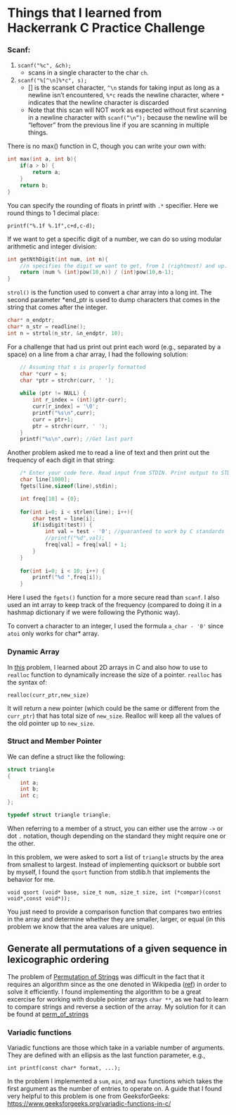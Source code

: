 # Things that I learned from Hackerrank C Practice Challenge

### Scanf:

1.	`scanf("%c", &ch);` 
    * scans in a single character to the char `ch`.
2.	`scanf("%[^\n]%*c", s);`
    * [] is the scanset character, `^\n` stands for taking input as long as a newline isn’t encountered, `%*c` reads the newline character, where `*` indicates that the newline character is discarded
    * Note that this scan will NOT work as expected without first scanning in a newline character with `scanf(“\n”);` because the newline will be “leftover” from the previous line if you are scanning in multiple things.

There is no max() function in C, though you can write your own with:

~~~c
int max(int a, int b){
    if(a > b) {
        return a;
    }
    return b;
}
~~~

You can specify the rounding of floats in printf with `.*` specifier. Here we round things to 1 decimal place:

`printf("%.1f %.1f",c+d,c-d);`

If we want to get a specific digit of a number, we can do so using modular arithmetic and integer division:

~~~c 
int getNthDigit(int num, int n){
    //n specifies the digit we want to get, from 1 (rightmost) and up.
    return (num % (int)pow(10,n)) / (int)pow(10,n-1);
}
~~~

`strol()` is the function used to convert a char array into a long int. The second parameter *end_ptr is used to dump characters that comes in the string that comes after the integer.

~~~c
char* n_endptr;
char* n_str = readline();
int n = strtol(n_str, &n_endptr, 10);
~~~

For a challenge that had us print out print each word (e.g., separated by a space) on a line from a char array, I had the following solution:

~~~c
    // Assuming that s is properly formatted
    char *curr = s;
    char *ptr = strchr(curr, ' ');
    
    while (ptr != NULL) {
        int r_index = (int)(ptr-curr);
        curr[r_index] = '\0';
        printf("%s\n",curr);
        curr = ptr+1;
        ptr = strchr(curr, ' ');
    }
    printf("%s\n",curr); //Get last part
~~~

Another problem asked me to read a line of text and then print out the frequency of each digit in that string:

~~~c
    /* Enter your code here. Read input from STDIN. Print output to STDOUT */  
    char line[1000];
    fgets(line,sizeof(line),stdin);

    int freq[10] = {0};
    
    for(int i=0; i < strlen(line); i++){
        char test = line[i];
        if(isdigit(test)) {
            int val = test - '0'; //guaranteed to work by C standards
            //printf("%d",val);
            freq[val] = freq[val] + 1;
        }
    }
    
    for(int i=0; i < 10; i++) {
        printf("%d ",freq[i]);
    }
~~~

Here I used the `fgets()` function for a more secure read than `scanf`. I also used an int array to keep track of the frequency (compared to doing it in a hashmap dictionary if we were following the Pythonic way). 

To convert a character to an integer, I used the formula `a_char - '0'` since `atoi` only works for char* array.

### Dynamic Array

In [this](https://www.hackerrank.com/challenges/dynamic-array-in-c/problem?h_r=next-challenge&h_v=zen&h_r=next-challenge&h_v=zen) problem, I learned about 2D arrays in C and also how to use to `realloc` function to dynamically increase the size of a pointer. `realloc` has the syntax of:

`realloc(curr_ptr,new_size)`

It will return a new pointer (which could be the same or different from the `curr_ptr`) that has total size of `new_size`. Realloc will keep all the values of the old pointer up to `new_size`.

### Struct and Member Pointer

We can define a struct like the following:

~~~c
struct triangle
{
	int a;
	int b;
	int c;
};

typedef struct triangle triangle;
~~~

When referring to a member of a struct, you can either use the arrow `->` or dot `.` notation, though depending on the standard they might require one or the other.

In this problem, we were asked to sort a list of `triangle` structs by the area from smallest to largest. Instead of implementing quicksort or bubble sort by myself, I found the `qsort` function from stdlib.h that implements the behavior for me.

`void qsort (void* base, size_t num, size_t size, int (*compar)(const void*,const void*));`

You just need to provide a comparison function that compares two entries in the array and determine whether they are smaller, larger, or equal (in this problem we know that the area values are unique).

## Generate all permutations of a given sequence in lexicographic ordering

The problem of [Permutation of Strings](https://www.hackerrank.com/challenges/permutations-of-strings/problem) was difficult in the fact that it requires an algorithm since as the one denoted in Wikipedia ([ref](https://en.wikipedia.org/wiki/Permutation#Generation_in_lexicographic_order)) in order to solve it efficiently. I found implementing the algorithm to be a great excercise for working with double pointer arrays `char **`, as we had to learn to compare strings and reverse a section of the array. My solution for it can be found at [perm_of_strings](Sorting/perm_of_strings.c)

### Variadic functions

Variadic functions are those which take in a variable number of arguments. They are defined with an ellipsis as the last function parameter, e.g.,

`int printf(const char* format, ...);`

In the problem I implemented a `sum`, `min`, and `max` functions which takes the first argument as the number of entries to operate on. A guide that I found very helpful to this problem is one from GeeksforGeeks: <https://www.geeksforgeeks.org/variadic-functions-in-c/>
